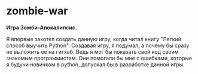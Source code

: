 # zombie-war
**Игра Зомби-Апокалипсис.**

Я впервые захотел создать данную игру, когда читал книгу "Легкий способ выучить Python". Создавая игру, я подумал, а почему бы сразу не выложить ее на гитхаб. Ведь я мог бы показать свой код своим знакомым программистам. Они помогали бы мне с ошибками, которые я будучи новичком в python, допускал бы в разработке данной игры.
